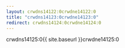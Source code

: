 ```yaml
---
layout: crwdns14122:0crwdne14122:0
title: "crwdns14123:0crwdne14123:0"
redirect: crwdns14124:0crwdne14124:0
---
```

crwdns14125:0{{ site.baseurl }}crwdne14125:0